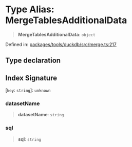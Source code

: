 # Type Alias: MergeTablesAdditionalData

> **MergeTablesAdditionalData**: `object`

Defined in: [packages/tools/duckdb/src/merge.ts:217](https://github.com/GeoDaCenter/openassistant/blob/28e38a23cf528ccfe10391135d12fba8d3e385da/packages/tools/duckdb/src/merge.ts#L217)

## Type declaration

## Index Signature

\[`key`: `string`\]: `unknown`

### datasetName

> **datasetName**: `string`

### sql

> **sql**: `string`
